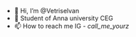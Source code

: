 - 👋 Hi, I’m @Vetriselvan
- 👀 Student of Anna university CEG
- 📫 How to reach me IG - _call_me_yourz_


<!---
Vetriselvan00/Vetriselvan00 is a ✨ special ✨ repository because its `README.md` (this file) appears on your GitHub profile.
You can click the Preview link to take a look at your changes.
--->
